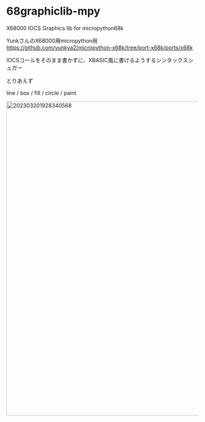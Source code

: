 # 68graphiclib-mpy
X68000 IOCS Graphics lib for micropython68k

YunkさんのX68000用micropython用
https://github.com/yunkya2/micropython-x68k/tree/port-x68k/ports/x68k

IOCSコールをそのまま書かずに、XBASIC風に書けるようするシンタックスシュガー

とりあえず

line / box / fill / circle / paint

<img width="824" alt="202303201928340568" src="https://user-images.githubusercontent.com/4214168/226313815-2519c3b6-f46c-4fc3-b028-7a7099f2a9f8.png">
